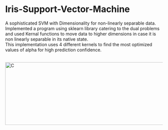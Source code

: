 # Iris-Support-Vector-Machine
A sophisticated SVM with Dimensionality for non-linearly separable data. <br>
Implemented a program using sklearn library catering to the dual problems and used Kernal functions to move data to higher dimensions in case it is non linearly separable in its native state. <br>
This implementation uses 4 different kernels to find the most optimized values of alpha for high prediction confidence.
<br><br>

<img src="https://user-images.githubusercontent.com/83841336/147871935-8c187550-1576-4d7a-b1d0-54886d63ee87.png" alt="C" width="3000" height="200"/>
